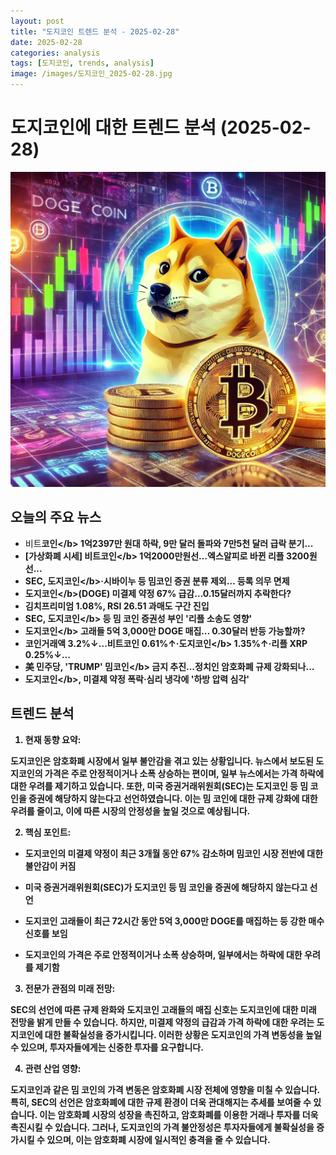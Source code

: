 ```yaml
---
layout: post
title: "도지코인 트렌드 분석 - 2025-02-28"
date: 2025-02-28
categories: analysis
tags: [도지코인, trends, analysis]
image: /images/도지코인_2025-02-28.jpg
---
```


# 도지코인에 대한 트렌드 분석 (2025-02-28)

![도지코인 관련 이미지](/images/도지코인_2025-02-28.jpg)

## 오늘의 주요 뉴스

- 비트<b>코인<\/b> 1억2397만 원대 하락, 9만 달러 돌파와 7만5천 달러 급락 분기...
- [가상화폐 시세] 비트<b>코인<\/b> 1억2000만원선…엑스알피로 바뀐 리플 3200원선...
- SEC, <b>도지코인<\/b>·시바이누 등 밈코인 증권 분류 제외… 등록 의무 면제
- <b>도지코인<\/b>(DOGE) 미결제 약정 67% 급감…0.15달러까지 추락한다?
- 김치프리미엄 1.08%, RSI 26.51 과매도 구간 진입
- SEC, <b>도지코인<\/b> 등 밈 코인 증권성 부인 '리플 소송도 영향'
- <b>도지코인<\/b> 고래들 5억 3,000만 DOGE 매집… 0.30달러 반등 가능할까?
- 코인거래액 3.2%↓…비트코인 0.61%↑·<b>도지코인<\/b> 1.35%↑·리플 XRP 0.25%↓...
- 美 민주당, 'TRUMP' 밈<b>코인<\/b> 금지 추진…정치인 암호화폐 규제 강화되나...
- <b>도지코인<\/b>, 미결제 약정 폭락·심리 냉각에 '하방 압력 심각'

## 트렌드 분석

1. 현재 동향 요약: 

도지코인은 암호화폐 시장에서 일부 불안감을 겪고 있는 상황입니다. 뉴스에서 보도된 도지코인의 가격은 주로 안정적이거나 소폭 상승하는 편이며, 일부 뉴스에서는 가격 하락에 대한 우려를 제기하고 있습니다. 또한, 미국 증권거래위원회(SEC)는 도지코인 등 밈 코인을 증권에 해당하지 않는다고 선언하였습니다. 이는 밈 코인에 대한 규제 강화에 대한 우려를 줄이고, 이에 따른 시장의 안정성을 높일 것으로 예상됩니다.



2. 핵심 포인트:

- 도지코인의 미결제 약정이 최근 3개월 동안 67% 감소하며 밈코인 시장 전반에 대한 불안감이 커짐

- 미국 증권거래위원회(SEC)가 도지코인 등 밈 코인을 증권에 해당하지 않는다고 선언

- 도지코인 고래들이 최근 72시간 동안 5억 3,000만 DOGE를 매집하는 등 강한 매수 신호를 보임

- 도지코인의 가격은 주로 안정적이거나 소폭 상승하며, 일부에서는 하락에 대한 우려를 제기함



3. 전문가 관점의 미래 전망: 

SEC의 선언에 따른 규제 완화와 도지코인 고래들의 매집 신호는 도지코인에 대한 미래 전망을 밝게 만들 수 있습니다. 하지만, 미결제 약정의 급감과 가격 하락에 대한 우려는 도지코인에 대한 불확실성을 증가시킵니다. 이러한 상황은 도지코인의 가격 변동성을 높일 수 있으며, 투자자들에게는 신중한 투자를 요구합니다.



4. 관련 산업 영향: 

도지코인과 같은 밈 코인의 가격 변동은 암호화폐 시장 전체에 영향을 미칠 수 있습니다. 특히, SEC의 선언은 암호화폐에 대한 규제 환경이 더욱 관대해지는 추세를 보여줄 수 있습니다. 이는 암호화폐 시장의 성장을 촉진하고, 암호화폐를 이용한 거래나 투자를 더욱 촉진시킬 수 있습니다. 그러나, 도지코인의 가격 불안정성은 투자자들에게 불확실성을 증가시킬 수 있으며, 이는 암호화폐 시장에 일시적인 충격을 줄 수 있습니다.